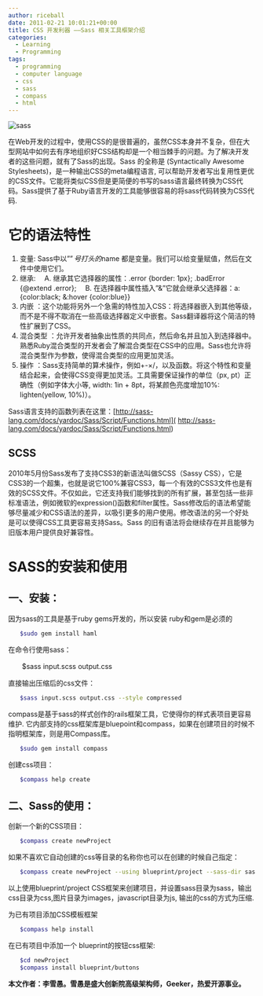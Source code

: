 ```yaml
---
author: riceball
date: 2011-02-21 10:01:21+00:00
title: CSS 开发利器 ——Sass 相关工具框架介绍
categories:
  - Learning
  - Programming
tags:
  - programming
  - computer language
  - css
  - sass
  - compass
  - html
---
```


![sass](http://sass-lang.com/assets/img/logos/logo-b6e1ef6e.svg)

在Web开发的过程中，使用CSS的是很普遍的，虽然CSS本身并不复杂，但在大型网站中如何去有序地组织好CSS结构却是一个相当棘手的问题。为了解决开发者的这些问题，就有了Sass的出现。Sass 的全称是 (Syntactically Awesome Stylesheets)，是一种输出CSS的meta编程语言, 可以帮助开发者写出复用性更优的CSS文件。它能将类似CSS但是更简便的书写的sass语言最终转换为CSS代码。Sass提供了基于Ruby语言开发的工具能够很容易的将sass代码转换为CSS代码.

# 它的语法特性

1. 变量: Sass中以”$”号打头的$name 都是变量。我们可以给变量赋值，然后在文件中使用它们。
2. 继承:
　A. 继承其它选择器的属性：.error {border: 1px}; .badError {@extend .error};
　B. 在选择器中属性插入”&”它就会继承父选择器：a: {color:black; &:hover {color:blue}}
3. 内嵌 ：这个功能将另外一个急需的特性加入CSS：将选择器嵌入到其他等级，而不是不得不取消在一些高级选择器定义中嵌套。Sass翻译器将这个简洁的特性扩展到了CSS。
4. 混合类型 ：允许开发者抽象出性质的共同点，然后命名并且加入到选择器中。熟悉Ruby混合类型的开发者会了解混合类型在CSS中的应用。Sass也允许将混合类型作为参数，使得混合类型的应用更加灵活。
5. 操作 ：Sass支持简单的算术操作，例如+-×/，以及函数。将这个特性和变量结合起来，会使得CSS变得更加灵活。工具需要保证操作的单位（px, pt）正确性（例如字体大小等, width: 1in + 8pt，将某颜色亮度增加10%: lighten(yellow, 10%)）。

Sass语言支持的函数列表在这里：[http://sass-lang.com/docs/yardoc/Sass/Script/Functions.html]( http://sass-lang.com/docs/yardoc/Sass/Script/Functions.html)


## SCSS

2010年5月份Sass发布了支持CSS3的新语法叫做SCSS（Sassy CSS），它是CSS3的一个超集，也就是说它100%兼容CSS3，每一个有效的CSS3文件也是有效的SCSS文件。不仅如此，它还支持我们能够找到的所有扩展，甚至包括一些非标准语法，例如微软的expression()函数和filter属性。Sass修改后的语法希望能够尽量减少和CSS语法的差异，以吸引更多的用户使用。修改语法的另一个好处是可以使得CSS工具更容易支持Sass。Sass 的旧有语法将会继续存在并且能够为旧版本用户提供良好兼容性。

# SASS的安装和使用

## **一、安装：**

因为sass的工具是基于ruby gems开发的，所以安装 ruby和gem是必须的

```bash
　　$sudo gem install haml
```

在命令行使用sass：

　　$sass input.scss output.css

直接输出压缩后的css文件：

```bash
　　$sass input.scss output.css --style compressed
```

compass是基于sass的样式创作的rails框架工具，它使得你的样式表项目更容易维护. 它内部支持的css框架库是bluepoint和compass，如果在创建项目的时候不指明框架库，则是用Compass库。

```bash
　　$sudo gem install compass
```

创建css项目：

```bash
　　$compass help create
```

## **二、Sass的使用：**

创新一个新的CSS项目：

```bash
　　$compass create newProject
```

如果不喜欢它自动创建的css等目录的名称你也可以在创建的时候自己指定：

```bash
　　$compass create newProject --using blueprint/project --sass-dir sass --css-dir css --images-dir images --javascripts-dir js --output-style compressed
```

以上使用blueprint/project CSS框架来创建项目，并设置sass目录为sass，输出css目录为css,图片目录为images，javascript目录为js, 输出的css的方式为压缩.

为已有项目添加CSS模板框架

```bash
　　$compass help install
```

在已有项目中添加一个 blueprint的按钮css框架:

```bash
　　$cd newProject
　　$compass install blueprint/buttons
```

**本文作者：李雪愚。雪愚是盛大创新院高级架构师，Geeker，热爱开源事业。**

